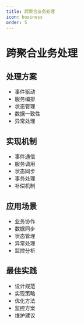 ```yaml
---
title: 跨聚合业务处理
icon: business
order: 5
---
```


# 跨聚合业务处理

## 处理方案
- 事件驱动
- 服务编排
- 状态管理
- 数据一致性
- 异常处理

## 实现机制
- 事件通信
- 服务调用
- 状态同步
- 事务处理
- 补偿机制

## 应用场景
- 业务协作
- 数据同步
- 状态管理
- 异常处理
- 监控分析

## 最佳实践
- 设计规范
- 实现策略
- 优化方法
- 监控方案
- 维护建议
